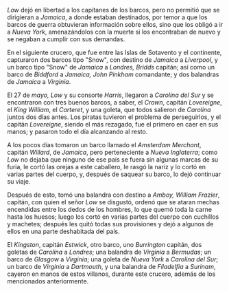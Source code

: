 *Low* dejó en libertad a los capitanes de los barcos, pero no permitió que se dirigieran a *Jamaica*, a donde estaban destinados, por temor a que los barcos de guerra obtuvieran información sobre ellos, sino que los obligó a ir a *Nueva York*, amenazándolos con la muerte si los encontraban de nuevo y se negaban a cumplir con sus demandas.

En el siguiente crucero, que fue entre las Islas de Sotavento y el continente, capturaron dos barcos tipo "Snow", con destino de *Jamaica* a *Liverpool*, y un barco tipo "Snow" de *Jamaica* a *Londres, Bridds* capitán; así como un barco de *Biddford* a *Jamaica, John Pinkham* comandante; y dos balandras de *Jamaica* a *Virginia*.

El 27 de *mayo, Low* y su consorte *Harris*, llegaron a *Carolina del Sur* y se encontraron con tres buenos barcos, a saber, el *Crown*, capitán *Lovereigne*, el *King William*, el *Carteret*, y una goleta, que todos salieron de *Carolina* juntos dos días antes. Los piratas tuvieron el problema de perseguirlos, y el capitán *Lovereigne*, siendo el más rezagado, fue el primero en caer en sus manos; y pasaron todo el día alcanzando al resto.

A los pocos días tomaron un barco llamado el *Amsterdam Merchant*, capitán *Willard*, de *Jamaica*, pero perteneciente a *Nueva Inglaterra*; como *Low* no dejaba que ninguno de ese país se fuera sin algunas marcas de su furia, le cortó las orejas a este caballero, le rasgó la nariz y lo cortó en varias partes del cuerpo, y, después de saquear su barco, lo dejó continuar su viaje.

Después de esto, tomó una balandra con destino a *Amboy, William Frazier*, capitán, con quien el señor *Low* se disgustó, ordenó que se ataran mechas encendidas entre los dedos de los hombres, lo que quemó toda la carne hasta los huesos; luego los cortó en varias partes del cuerpo con cuchillos y machetes; después les quitó todas sus provisiones y dejó a algunos de ellos en una parte deshabitada del país.

El *Kingston*, capitán *Estwick*, otro barco, uno *Burrington* capitán, dos goletas de *Carolina* a *Londres*; una balandra de *Virginia* a *Bermudas*; un barco de *Glasgow* a *Virginia*; una goleta de *Nueva York* a *Carolina del Sur*; un barco de *Virginia* a *Dartmouth*, y una balandra de *Filadelfia* a *Surinam*, cayeron en manos de estos villanos, durante este crucero, además de los mencionados anteriormente.